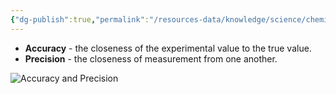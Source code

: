 ```yaml
---
{"dg-publish":true,"permalink":"/resources-data/knowledge/science/chemistry/accuracy-and-precision/"}
---
```


* **Accuracy** - the closeness of the experimental value to the true value.
* **Precision** - the closeness of measurement from one another.

![Accuracy and Precision](https://sciencenotes.org/wp-content/uploads/2021/08/Accuracy-and-Precision.png)